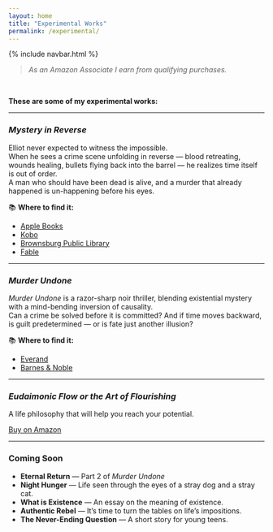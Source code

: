 ```yaml
---
layout: home
title: "Experimental Works"
permalink: /experimental/
---
```


{% include navbar.html %}

>*As an Amazon Associate I earn from qualifying purchases.*  

<br>

**These are some of my experimental works:**

---

### *Mystery in Reverse*
Elliot never expected to witness the impossible.  
When he sees a crime scene unfolding in reverse — blood retreating, wounds healing, bullets flying back into the barrel — he realizes time itself is out of order.  
A man who should have been dead is alive, and a murder that already happened is un-happening before his eyes.  

📚 **Where to find it:**  
- [Apple Books](https://books.apple.com/us/book/mystery-in-reverse/id6743051566)  
- [Kobo](https://www.kobo.com/za/en/ebook/mystery-in-reverse?srsltid=AfmBOooKRvUSDJVA6zuL_AG4PhZ2Myb53yGzx9ybtqZ4OcEfY1J4CQ-j)  
- [Brownsburg Public Library](https://brwn.na2.iiivega.com/search/card?id=b682975c-505d-5f1d-bcad-d9c840198830&entityType=FormatGroup)  
- [Fable](https://fable.co/book/mystery-in-reverse-by-rikki-j-prince-9798230849995)

---

### *Murder Undone*
*Murder Undone* is a razor-sharp noir thriller, blending existential mystery with a mind-bending inversion of causality.  
Can a crime be solved before it is committed? And if time moves backward, is guilt predetermined — or is fate just another illusion?  

📚 **Where to find it:**  
- [Everand](https://www.everand.com/book/836870702/Murder-Undone)  
- [Barnes & Noble](https://www.barnesandnoble.com/w/murder-undone-rikki-j-prince/1147109105)

---

### *Eudaimonic Flow or the Art of Flourishing*
A life philosophy that will help you reach your potential.  

<a href="https://www.amazon.com/-/es/Eudaimonic-Flow-Art-Flourishing-Philosophical/dp/B0FB82JQV1" class="btn btn-primary" target="_blank">Buy on Amazon</a>

---

### Coming Soon

- **Eternal Return** — Part 2 of *Murder Undone*  
- **Night Hunger** — Life seen through the eyes of a stray dog and a stray cat.  
- **What is Existence** — An essay on the meaning of existence.  
- **Authentic Rebel** — It’s time to turn the tables on life’s impositions.  
- **The Never-Ending Question** — A short story for young teens.
